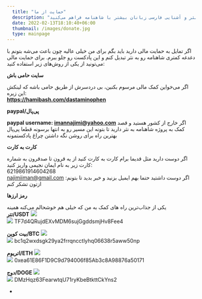 ```yaml
---
  title: "حمایت از ما"
  description: "با حمایت مالی از داستامینوفن راه رو برای ادامه تبدیل شاهنامه به نثر و آشنایی فارسی زبانان بیشتر با شاهنامه فراهم می‌کنید"
  date: 2022-02-13T18:10:40+06:00
  thumbnail: /images/donate.jpg
  type: mainpage
---
```

اگر تمایل به حمایت مالی دارید باید بگم برای من خیلی عالیه چون باعث می‌شه بتونم با دغدغه کمتری شاهنامه رو به نثر تبدیل کنم و این پادکست رو جلو ببرم. برای حمایت مالی می‌تونید از یکی از روش‌های زیر استفاده کنید:


**سایت حامی باش**    

  اگر می‌خواین کمک مالی مرسوم بکنین، بی دردسرش از طریق حامی باشه که لینکش این زیره:  
  **https://hamibash.com/dastaminophen** 

**paypal/پی‌پال**  

**paypal username: imannajimi@yahoo.com**
اگر خارج از کشور هستید و قصد کمک به پروژه شاهنامه به نثر دارید تا بتونه این مسیر رو به انتها برسونه قطعا پی‌پال بهترین راه برای روشن نگه داشتن چراغ پادکستمونه

**کارت به کارت**    

اگر دوست دارید مثل قدیما برام کارت به کارت کنید از یه قرون تا صدقرون به شماره کارت زیر به نام ایمان نجیمی واریز کنید:  
6219861914604268  
najimiiman@gmail.com :اگر دوست داشتید حتما بهم ایمیل بزنید و خبر بدید تا بتونم ازتون تشکر کنم 


**رمز ارزها**    

یکی از جذاب‌ترین راه های کمک به من که خیلی هم خوشحالم می‌کنه همینه   
**تتر/USDT** ![](/images/tether.svg)  
![](/images/tether.jpg)
TF7d4QRujdEXvMDM6sujGgddsmjHv8Fee4 

**بیت کوین/BTC** ![](/images/bitcoin.svg)    
![](/images/bitcoin.jpg)     bc1q2wxdsgk29ya2frrqncctlyhq06638r5aww50np  

**اتریوم/ETH**   ![](/images/ethereum.svg)   
 ![](/images/bitcoin.jpg)  0xea61E86F1D9C9d794006f85Ab3c8A98876a50171

 **دوج/DOGE** ![](/images/doge.svg)  
 ![](/images/bitcoin.jpg) DMzHqz63FearwtqU71ryKbeBtkttCkYns2






 

  
    

      

        
          
  



  







 
-
  